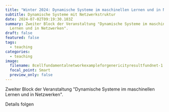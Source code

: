 ```yaml
---
title: "Winter 2024: Dynamische Systeme im maschinellen Lernen und in Netzwerken"
subtitle: Dynamische Systeme mit Netzwerkstruktur
date: 2024-07-02T09:19:30.103Z
summary: Zweiter Block der Veranstaltung "Dynamische Systeme im maschinellen
  Lernen und in Netzwerken".
draft: false
featured: false
tags:
  - teaching
categories:
  - teaching
image:
  filename: 8cellfundamentalnetworkexampleforgenericityresultfundnet-1.png
  focal_point: Smart
  preview_only: false
---
```

Zweiter Block der Veranstaltung "Dynamische Systeme im maschinellen Lernen und in Netzwerken".



Details folgen